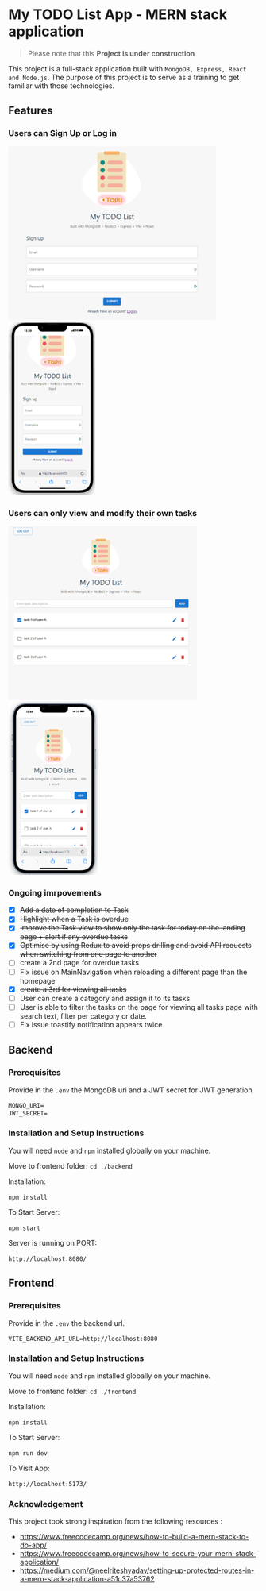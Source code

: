 # My TODO List App - MERN stack application 

> Please note that this **Project is under construction** 

This project is a full-stack application built with `MongoDB, Express, React and Node.js`. 
The purpose of this project is to serve as a training to get familiar with those technologies.

## Features
### Users can Sign Up or Log in
<img src="./docs/signup.png" alt="signup" height="350"><img src="./docs/mobile-signup.png" alt="mobile-signup" height="350">

### Users can only view and modify their own tasks
<img src="./docs/todolist.png" alt="todolist" height="350"><img src="./docs/mobile-todolist.png" alt="mobile-todolist" height="350">


### Ongoing imrpovements
- [x] ~~Add a date of completion to Task~~
- [x] ~~Highlight when a Task is overdue~~
- [x] ~~Improve the Task view to show only the task for today on the landing page + alert if any overdue tasks~~
- [x] ~~Optimise by using Redux to avoid props drilling and avoid API requests when switching from one page to another~~
- [ ] create a 2nd page for overdue tasks
- [ ] Fix issue on MainNavigation when reloading a different page than the homepage
- [x] ~~create a 3rd for viewing all tasks~~
- [ ] User can create a category and assign it to its tasks
- [ ] User is able to filter the tasks on the page for viewing all tasks page with search text, filter per category or date.
- [ ] Fix issue toastify notification appears twice

## Backend

### Prerequisites
Provide in the `.env` the MongoDB uri and a JWT secret for JWT generation

```
MONGO_URI=
JWT_SECRET=
```

### Installation and Setup Instructions

You will need `node` and `npm` installed globally on your machine.

Move to frontend folder:
`cd ./backend`

Installation:

`npm install`


To Start Server:

`npm start`

Server is running on PORT:

`http://localhost:8080/`

## Frontend

### Prerequisites
Provide in the `.env` the backend url.

```
VITE_BACKEND_API_URL=http://localhost:8080
```

### Installation and Setup Instructions

You will need `node` and `npm` installed globally on your machine.

Move to frontend folder:
`cd ./frontend`

Installation:

`npm install`


To Start Server:

`npm run dev`

To Visit App:

`http://localhost:5173/`

### Acknowledgement
This project took strong inspiration from the following resources :
- https://www.freecodecamp.org/news/how-to-build-a-mern-stack-to-do-app/
- https://www.freecodecamp.org/news/how-to-secure-your-mern-stack-application/
- https://medium.com/@neelriteshyadav/setting-up-protected-routes-in-a-mern-stack-application-a51c37a53762
